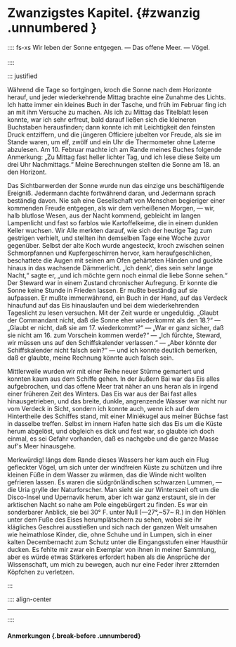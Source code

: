 # Zwanzigstes Kapitel. {#zwanzig .unnumbered }

:::: fs-xs
Wir leben der Sonne entgegen. — Das offene Meer. — Vögel.<br/><br />
::::

::: justified

Während die Tage so fortgingen, kroch die Sonne nach dem Horizonte herauf, und
jeder wiederkehrende Mittag brachte eine Zunahme des Lichts. Ich hatte immer ein
kleines Buch in der Tasche, und früh im Februar fing ich an mit ihm Versuche zu
machen. Als ich zu Mittag das Titelblatt lesen konnte, war ich sehr erfreut,
bald darauf ließen sich die kleineren Buchstaben herausfinden; dann konnte ich
mit Leichtigkeit den feinsten Druck entziffern, und die jüngeren Officiere
jubelten vor Freude, als sie im Stande waren, um elf, zwölf und ein Uhr die
Thermometer ohne Laterne abzulesen. Am 10. Februar machte ich am Rande meines
Buches folgende Anmerkung: „Zu Mittag fast heller lichter Tag, und ich lese
diese Seite um drei Uhr Nachmittags.“ Meine Berechnungen stellten die Sonne am
18. an den Horizont.

Das Sichtbarwerden der Sonne wurde nun das einzige uns beschäftigende Ereigniß.
Jedermann dachte fortwährend daran, und Jedermann sprach beständig davon. Nie
sah eine Gesellschaft von Menschen begieriger einer kommenden Freude entgegen,
als wir dem verheißenen Morgen, — wir, halb blutlose Wesen, aus der Nacht
kommend, gebleicht im langen Lampenlicht und fast so farblos wie Kartoffelkeime,
die in einem dunklen Keller wuchsen. Wir Alle merkten darauf, wie sich der
heutige Tag zum gestrigen verhielt, und stellten ihn demselben Tage eine Woche
zuvor gegenüber. Selbst der alte Koch wurde angesteckt, kroch zwischen seinen
Schmorpfannen und Kupfergeschirren hervor, kam heraufgeschlichen, beschattete
die Augen mit seinen am Ofen gehärteten Händen und guckte hinaus in das
wachsende Dämmerlicht. „Ich denk', dies sein sehr lange Nacht,“ sagte er, „und
ich möchte gern noch einmal die liebe Sonne sehen.“ Der Steward war in einem
Zustand chronischer Aufregung. Er konnte die Sonne keine Stunde in Frieden
lassen. Er mußte beständig auf sie aufpassen. Er mußte immerwährend, ein Buch in
der Hand, auf das Verdeck hinaufund auf das Eis hinauslaufen und bei dem
wiederkehrenden Tageslicht zu lesen versuchen. Mit der Zeit wurde er ungeduldig.
„Glaubt der Commandant nicht, daß die Sonne eher wiederkommt als den 18.?“ —
„Glaubt er nicht, daß sie am 17. wiederkommt?“ — „War er ganz sicher, daß sie
nicht am 16. zum Vorschein kommen werde?“ — „Ich fürchte, Steward, wir müssen
uns auf den Schiffskalender verlassen.“ — „Aber könnte der Schiffskalender nicht
falsch sein?“ — und ich konnte deutlich bemerken, daß er glaubte, meine Rechnung
könnte auch falsch sein.

Mittlerweile wurden wir mit einer Reihe neuer Stürme gemartert und konnten kaum
aus dem Schiffe gehen. In der äußern Bai war das Eis alles aufgebrochen, und das
offene Meer trat näher an uns heran als in irgend einer früheren Zeit des
Winters. Das Eis war aus der Bai fast alles hinausgetrieben, und das breite,
dunkle, angrenzende Wasser war nicht nur vom Verdeck in Sicht, sondern ich
konnte auch, wenn ich auf dem Hintertheile des Schiffes stand, mit einer
Miniékugel aus meiner Büchse fast in dasselbe treffen. Selbst im innern Hafen
hatte sich das Eis um die Küste herum abgelöst, und obgleich es dick und fest
war, so glaubte ich doch einmal, es sei Gefahr vorhanden, daß es nachgebe und
die ganze Masse auf's Meer hinausgehe.

Merkwürdig! längs dem Rande dieses Wassers her kam auch ein Flug gefleckter
Vögel, um sich unter der windfreien Küste zu schützen und ihre kleinen Füße in
dem Wasser zu wärmen, das die Winde nicht wollten gefrieren lassen. Es waren die
südgrönländischen schwarzen Lummen, — die Uria grylle der Naturforscher. Man
sieht sie zur Winterszeit oft um die Disco-Insel und Upernavik herum, aber ich
war ganz erstaunt, sie in der arktischen Nacht so nahe am Pole eingebürgert zu
finden. Es war ein sonderbarer Anblick, sie bei 30° F. unter Null (—27°,~57~ R.)
in den Höhlen unter dem Fuße des Eises herumplätschern zu sehen, wobei sie ihr
klägliches Geschrei ausstießen und sich nach der ganzen Welt umsahen wie
heimathlose Kinder, die, ohne Schuhe und in Lumpen, sich in einer kalten
Decembernacht zum Schutz unter die Eingangsstufen einer Hausthür ducken. Es
fehlte mir zwar ein Exemplar von ihnen in meiner Sammlung, aber es würde etwas
Stärkeres erfordert haben als die Ansprüche der Wissenschaft, um mich zu
bewegen, auch nur eine Feder ihrer zitternden Köpfchen zu verletzen. 

:::


:::: align-center
****
::::


#### **Anmerkungen** {.break-before .unnumbered}


